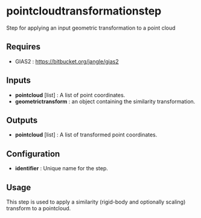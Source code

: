 pointcloudtransformationstep
==============================

Step for applying an input geometric transformation to a point cloud

Requires
--------
- GIAS2 : https://bitbucket.org/jangle/gias2

Inputs
------
- **pointcloud** [list] : A list of point coordinates.
- **geometrictransform** : an object containing the similarity transformation.

Outputs
-------
- **pointcloud** [list] : A list of transformed point coordinates.

Configuration
-------------
- **identifier** : Unique name for the step.

Usage
-----
This step is used to apply a similarity (rigid-body and optionally scaling) transform to a pointcloud.